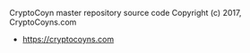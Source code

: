 CryptoCoyn master repository source code
Copyright (c) 2017, CryptoCoyns.com
* https://cryptocoyns.com
